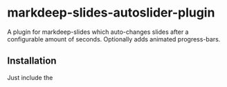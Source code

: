 # markdeep-slides-autoslider-plugin
A plugin for markdeep-slides which auto-changes slides after a configurable amount of seconds. Optionally adds animated progress-bars.


## Installation

Just include the <script>-tag at the end of the HTML-body.

> [!IMPORTANT]
> It must be included AFTER markdeep-slides.js and after markdeep[.min].js.

```html
<script src="markdeep-slides/markdeep-slides.js"></script>
<script src="markdeep-slides/lib/markdeep/1.11/markdeep.min.js" charset="utf-8"></script>
<!-- Insert plugin after this -->
<script src="markdeep-slides/markdeep-slides-plugin-autoslider.js" charset="utf-8"></script>
```

Then you will have to activate it by adding a plugins field to the markdeep-slide-options:

```javascript
    markdeepSlidesOptions = {
        /* Those are the standard options */
        aspectRatio: 16 / 9,
        theme: 'deepsea',
        fontSize: 28,
        diagramZoom: 1.0,
        totalSlideNumber: false,
        progressBar: true,
        breakOnHeadings: false,
        slideChangeHook: (oldSlide, newSlide) => {},
        modeChangeHook: (newMode) => {}

        /* At minimum add this to activate
           the plugin with default values */
        ,plugins: {    
            autoslider
        }
    }
```


You can configure some options:

```javascript
      ,plugins: {
        autoslider:{
          seconds:10,
          repeat: true,
          growingProgressbar: true,
          growingProgressbarColor: "rgba(255,0,0,0.5)",
          firstDelay: 2
        }
      }
```

> [!CAUTION]
> The first slide acts as a cover and will only be shown once and it will have no progress bar. It will be skipped in the loop. You can include an empty first slide and set the option *firstDelay* to *0* to skip the cover.
